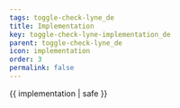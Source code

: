 ```yaml
---
tags: toggle-check-lyne_de
title: Implementation
key: toggle-check-lyne-implementation_de
parent: toggle-check-lyne_de
icon: implementation
order: 3
permalink: false  
---
```

 {{ implementation | safe }}



